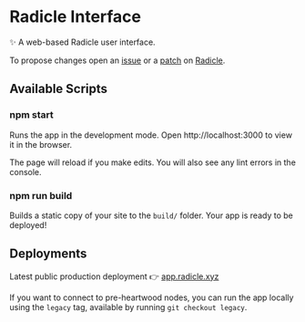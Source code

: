 # Radicle Interface

✨ A web-based Radicle user interface.

To propose changes open an [issue][is] or a [patch][pa] on [Radicle][ra].

## Available Scripts

### npm start

Runs the app in the development mode.
Open http://localhost:3000 to view it in the browser.

The page will reload if you make edits.
You will also see any lint errors in the console.

### npm run build

Builds a static copy of your site to the `build/` folder.
Your app is ready to be deployed!

## Deployments

Latest public production deployment 👉 [app.radicle.xyz][ap]

If you want to connect to pre-heartwood nodes, you can run the app locally
using the `legacy` tag, available by running `git checkout legacy`.



[ap]: https://app.radicle.xyz
[is]: https://app.radicle.xyz/nodes/seed.radicle.xyz/rad:z4V1sjrXqjvFdnCUbxPFqd5p4DtH5/issues
[pa]: https://app.radicle.xyz/nodes/seed.radicle.xyz/rad:z4V1sjrXqjvFdnCUbxPFqd5p4DtH5/patches
[ra]: https://radicle.xyz
